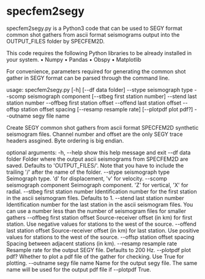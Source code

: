# specfem2segy

specfem2segy.py is a Python3 code that can be used to SEGY format common shot gathers from ascii format seismograms output into the OUTPUT_FILES folder by SPECFEM2D. 

This code requires the following Python libraries to be already installed in your system.
    • Numpy
    • Pandas
    • Obspy
    • Matplotlib

For convenience, parameters required for generating the common shot gather in SEGY format can be parsed through the command line. 


usage: specfem2segy.py [-h] [--df data folder] --stype seismograph type
                       --scomp seismograph component
                       [--stbeg first station number] --stend last station
                       number --offbeg first station offset --offend last
                       station offset --offsp station offset spacing
                       [--resamp resample rate] [--plotpdf plot pdf?]
                       --outname segy file name

Create SEGY common shot gathers from ascii format SPECFEM2D synthetic
seismogram files. Channel number and offset are the only SEGY trace headers
assgined. Byte ordering is big endian.

optional arguments:
  -h, --help            show this help message and exit
  --df data folder      Folder where the output ascii seismograms from
                        SPECFEM2D are saved. Defaults to 'OUTPUT_FILES/'. Note
                        that you have to include the trailing '/' after the
                        name of the folder.
  --stype seismograph type
                        Seimograph type. 'd' for displacement, 'v' for
                        velocity.
  --scomp seismograph component
                        Seimograph component. 'Z' for vertical, 'X' for
                        radial.
  --stbeg first station number
                        Identification number for the first station in the
                        ascii seismogram files. Defaults to 1.
  --stend last station number
                        Identification number for the last station in the
                        ascii seismogram files. You can use a number less than
                        the number of seismogram files for smaller gathers
  --offbeg first station offset
                        Source-receiver offset (in km) for first station. Use
                        negative values for stations to the west of the
                        source.
  --offend last station offset
                        Source-receiver offset (in km) for last station. Use
                        positive values for stations to the west of the
                        source.
  --offsp station offset spacing
                        Spacing between adjacent stations (in km).
  --resamp resample rate
                        Resample rate for the output SEGY file. Defaults to
                        200 Hz.
  --plotpdf plot pdf?   Whether to plot a pdf file of the gather for checking.
                        Use True for plotting.
  --outname segy file name
                        Name for the output segy file. The same name will be
                        used for the output pdf file if --plotpdf True.
